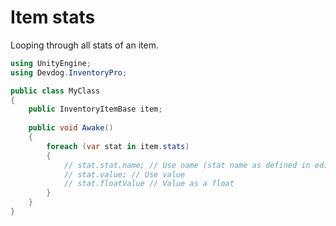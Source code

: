 # Item stats

Looping through all stats of an item.

```csharp
using UnityEngine;
using Devdog.InventoryPro;

public class MyClass
{
	public InventoryItemBase item;
	
	public void Awake()
	{
		foreach (var stat in item.stats)
		{
            // stat.stat.name; // Use name (stat name as defined in editor name)
            // stat.value; // Use value
            // stat.floatValue // Value as a float
		}
	}
}
```